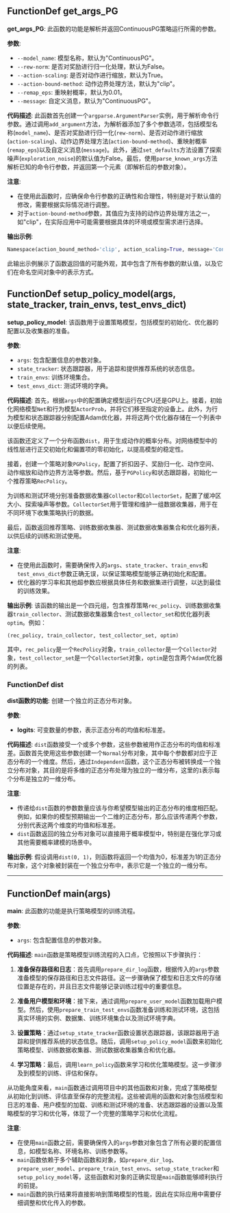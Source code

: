 ## FunctionDef get_args_PG
**get_args_PG**: 此函数的功能是解析并返回ContinuousPG策略运行所需的参数。

**参数**:
- `--model_name`: 模型名称，默认为"ContinuousPG"。
- `--rew-norm`: 是否对奖励进行归一化处理，默认为False。
- `--action-scaling`: 是否对动作进行缩放，默认为True。
- `--action-bound-method`: 动作边界处理方法，默认为"clip"。
- `--remap_eps`: 重映射概率，默认为0.01。
- `--message`: 自定义消息，默认为"ContinuousPG"。

**代码描述**:
此函数首先创建一个`argparse.ArgumentParser`实例，用于解析命令行参数。通过调用`add_argument`方法，为解析器添加了多个参数选项，包括模型名称(`model_name`)、是否对奖励进行归一化(`rew-norm`)、是否对动作进行缩放(`action-scaling`)、动作边界处理方法(`action-bound-method`)、重映射概率(`remap_eps`)以及自定义消息(`message`)。此外，通过`set_defaults`方法设置了探索噪声(`exploration_noise`)的默认值为False。最后，使用`parse_known_args`方法解析已知的命令行参数，并返回第一个元素（即解析后的参数对象）。

**注意**:
- 在使用此函数时，应确保命令行参数的正确性和合理性，特别是对于默认值的修改，需要根据实际情况进行调整。
- 对于`action-bound-method`参数，其值应为支持的动作边界处理方法之一，如"clip"，在实际应用中可能需要根据具体的环境或模型需求进行选择。

**输出示例**:
```python
Namespace(action_bound_method='clip', action_scaling=True, message='ContinuousPG', model_name='ContinuousPG', remap_eps=0.01, rew_norm=False)
```
此输出示例展示了函数返回值的可能外观，其中包含了所有参数的默认值，以及它们在命名空间对象中的表示方式。
## FunctionDef setup_policy_model(args, state_tracker, train_envs, test_envs_dict)
**setup_policy_model**: 该函数用于设置策略模型，包括模型的初始化、优化器的配置以及收集器的准备。

**参数**:
- `args`: 包含配置信息的参数对象。
- `state_tracker`: 状态跟踪器，用于追踪和提供推荐系统的状态信息。
- `train_envs`: 训练环境集合。
- `test_envs_dict`: 测试环境的字典。

**代码描述**:
首先，根据`args`中的配置确定模型运行在CPU还是GPU上。接着，初始化网络模型`Net`和行为模型`ActorProb`，并将它们移至指定的设备上。此外，为行为模型和状态跟踪器分别配置Adam优化器，并将这两个优化器存储在一个列表中以便后续使用。

该函数还定义了一个分布函数`dist`，用于生成动作的概率分布。对网络模型中的线性层进行正交初始化和偏置项的零初始化，以提高模型的稳定性。

接着，创建一个策略对象`PGPolicy`，配置了折扣因子、奖励归一化、动作空间、动作缩放和动作边界方法等参数。然后，基于`PGPolicy`和状态跟踪器，初始化一个推荐策略`RecPolicy`。

为训练和测试环境分别准备数据收集器`Collector`和`CollectorSet`，配置了缓冲区大小、探索噪声等参数。`CollectorSet`用于管理和维护一组数据收集器，用于在不同环境下收集策略执行的数据。

最后，函数返回推荐策略、训练数据收集器、测试数据收集器集合和优化器列表，以供后续的训练和测试使用。

**注意**:
- 在使用此函数时，需要确保传入的`args`、`state_tracker`、`train_envs`和`test_envs_dict`参数正确无误，以保证策略模型能够正确初始化和配置。
- 优化器的学习率和其他超参数应根据具体任务和数据集进行调整，以达到最佳的训练效果。

**输出示例**:
该函数的输出是一个四元组，包含推荐策略`rec_policy`、训练数据收集器`train_collector`、测试数据收集器集合`test_collector_set`和优化器列表`optim`。例如：
```python
(rec_policy, train_collector, test_collector_set, optim)
```
其中，`rec_policy`是一个`RecPolicy`对象，`train_collector`是一个`Collector`对象，`test_collector_set`是一个`CollectorSet`对象，`optim`是包含两个`Adam`优化器的列表。
### FunctionDef dist
**dist函数的功能**: 创建一个独立的正态分布对象。

**参数**:
- **logits**: 可变数量的参数，表示正态分布的均值和标准差。

**代码描述**:
`dist`函数接受一个或多个参数，这些参数被用作正态分布的均值和标准差。函数首先使用这些参数创建一个`Normal`分布对象，其中每个参数都对应于正态分布的一个维度。然后，通过`Independent`函数，这个正态分布被转换成一个独立分布对象，其目的是将多维的正态分布处理为独立的一维分布，这里的`1`表示每个分布是独立的一维分布。

**注意**:
- 传递给`dist`函数的参数数量应该与你希望模型输出的正态分布的维度相匹配。例如，如果你的模型预期输出一个二维的正态分布，那么应该传递两个参数，分别代表这两个维度的均值和标准差。
- `dist`函数返回的独立分布对象可以直接用于概率模型中，特别是在强化学习或其他需要概率建模的场景中。

**输出示例**:
假设调用`dist(0, 1)`，则函数将返回一个均值为0，标准差为1的正态分布对象，这个对象被封装在一个独立分布中，表示它是一个独立的一维分布。
***
## FunctionDef main(args)
**main**: 此函数的功能是执行策略模型的训练流程。

**参数**:
- `args`: 包含配置信息的参数对象。

**代码描述**:
`main`函数是策略模型训练流程的入口点，它按照以下步骤执行：

1. **准备保存路径和日志**：首先调用`prepare_dir_log`函数，根据传入的`args`参数准备模型的保存路径和日志文件路径。这一步骤确保了模型和日志文件的存储位置是存在的，并且日志文件能够记录训练过程中的重要信息。

2. **准备用户模型和环境**：接下来，通过调用`prepare_user_model`函数加载用户模型。然后，使用`prepare_train_test_envs`函数准备训练和测试环境，这包括真实环境的实例、数据集、训练环境集合以及测试环境字典。

3. **设置策略**：通过`setup_state_tracker`函数设置状态跟踪器，该跟踪器用于追踪和提供推荐系统的状态信息。随后，调用`setup_policy_model`函数来初始化策略模型、训练数据收集器、测试数据收集器集合和优化器。

4. **学习策略**：最后，调用`learn_policy`函数来学习和优化策略模型。这一步骤涉及到模型的训练、评估和保存。

从功能角度来看，`main`函数通过调用项目中的其他函数和对象，完成了策略模型从初始化到训练、评估直至保存的完整流程。这些被调用的函数和对象包括模型和日志的准备、用户模型的加载、训练和测试环境的准备、状态跟踪器的设置以及策略模型的学习和优化等，体现了一个完整的策略学习和优化流程。

**注意**:
- 在使用`main`函数之前，需要确保传入的`args`参数对象包含了所有必要的配置信息，如模型名称、环境名称、训练参数等。
- `main`函数依赖于多个辅助函数和对象，如`prepare_dir_log`、`prepare_user_model`、`prepare_train_test_envs`、`setup_state_tracker`和`setup_policy_model`等，这些函数和对象的正确实现是`main`函数能够顺利执行的前提。
- `main`函数的执行结果将直接影响到策略模型的性能，因此在实际应用中需要仔细调整和优化传入的参数。
